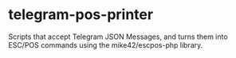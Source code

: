 # telegram-pos-printer
Scripts that accept Telegram JSON Messages, and turns them into ESC/POS commands using the  mike42/escpos-php  library.
